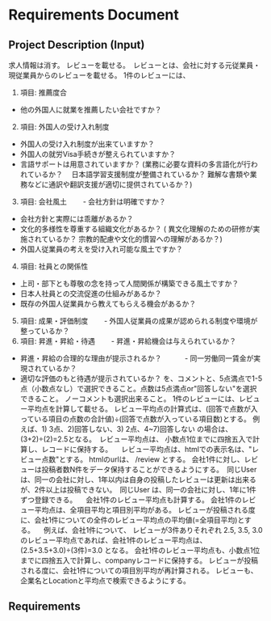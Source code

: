 # Requirements Document

## Project Description (Input)
求人情報は消す。
 レビューを載せる。　レビューとは、会社に対する元従業員・現従業員からのレビューを載せる。
 1件のレビューには、
 1) 項目: 推薦度合
   - 他の外国人に就業を推薦したい会社ですか？
 2) 項目: 外国人の受け入れ制度
   - 外国人の受け入れ制度が出来ていますか？
   - 外国人の就労Visa手続きが整えられていますか？
   - 言語サポートは用意されていますか？ (業務に必要な資料の多言語化が行われているか？　 日本語学習支援制度が整備されているか？ 難解な書類や業務などに通訳や翻訳支援が適切に提供されているか？)
 3) 項目: 会社風土
 　　- 会社方針は明確ですか？
   - 会社方針と実際には乖離があるか？
   - 文化的多様性を尊重する組織文化があるか？  ( 異文化理解のための研修が実施されているか？ 宗教的配慮や文化的慣習への理解があるか？)
   - 外国人従業員の考えを受け入れ可能な風土ですか？
 4) 項目: 社員との関係性
   - 上司・部下とも尊敬の念を持って人間関係が構築できる風土ですか？
   - 日本人社員との交流促進の仕組みがあるか？
   - 既存の外国人従業員から教えてもらえる機会があるか？
 5) 項目: 成果・評価制度
 　　- 外国人従業員の成果が認められる制度や環境が整っているか？
 6) 項目: 昇進・昇給・待遇
 　　- 昇進・昇給機会は与えられているか？
   - 昇進・昇給の合理的な理由が提示されるか？
　　　- 同一労働同一賃金が実現されているか？
   - 適切な評価のもと待遇が提示されているか？
 を、コメントと、5点満点で1-5点（小数点なし）で選択できること。点数は5点満点or"回答しない"を選択できること。
 ノーコメントも選択出来ること。
 1件のレビューには、レビュー平均点を計算して載せる。
 レビュー平均点の計算式は、(回答で点数が入っている項目の点数の合計値)÷(回答で点数が入っている項目数)とする。
  例えば、1) 3点、2)回答しない、3) 2点、4~7)回答しない の場合は、(3+2)÷(2)=2.5となる。　レビュー平均点は、
  小数点1位までに四捨五入で計算し、レコードに保持する。
　レビュー平均点は、htmlでの表示名は、"レビュー点数"とする。
 htmlのurlは、 /review とする。
 会社1件に対し、レビューは投稿者数N件をデータ保持することができるようにする。　同じUser は、同一の会社に対し、1年以内は自身の投稿したレビューは更新は出来るが、2件以上は投稿できない。　同じUser は、同一の会社に対し、1年に1件ずつ登録できる。
　会社1件のレビュー平均点も計算する。 会社1件のレビュー平均点は、全項目平均と項目別平均がある。
 レビューが投稿される度に、会社1件についての全件のレビュー平均点の平均値(=全項目平均)とする。
 　例えば、会社1件について、 レビューが3件ありそれぞれ 2.5, 3.5, 3.0 のレビュー平均点であれば、会社1件のレビュー平均点は、(2.5+3.5+3.0)÷(3件)=3.0 となる。 会社1件のレビュー平均点も、小数点1位までに四捨五入で計算し、companyレコードに保持する。
 レビューが投稿される度に、会社1件についての項目別平均が再計算される。
 レビューも、企業名とLocationと平均点で検索できるようにする。

## Requirements
<!-- Will be generated in /kiro:spec-requirements phase -->
